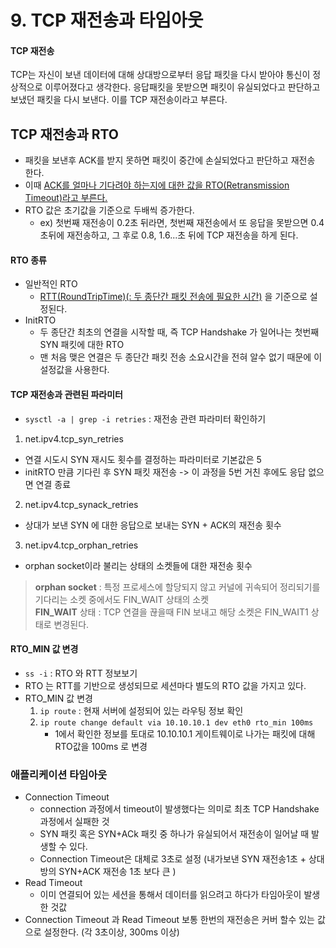 # 9. TCP 재전송과 타임아웃
#### TCP 재전송
TCP는 자신이 보낸 데이터에 대해 상대방으로부터 응답 패킷을 다시 받아야 통신이 정상적으로 이루어졌다고 생각한다.
응답패킷을 못받으면 패킷이 유실되었다고 판단하고 보냈던 패킷을 다시 보낸다.
이를 TCP 재전송이라고 부른다.


## TCP 재전송과 RTO
 - 패킷을 보낸후 ACK를 받지 못하면 패킷이 중간에 손실되었다고 판단하고 재전송 한다.
 - 이때 <u>ACK를 얼마나 기다려야 하는지에 대한 값을 RTO(Retransmission Timeout)라고 부른다.</u>
 - RTO 값은 초기값을 기준으로 두배씩 증가한다.
    - ex) 첫번째 재전송이 0.2초 뒤라면, 첫번째 재전송에서 또 응답을 못받으면 0.4초뒤에 재전송하고, 그 후로 0.8, 1.6...초 뒤에 TCP 재전송을 하게 된다. 
 
#### RTO 종류
- 일반적인 RTO
    - <u>RTT(RoundTripTime)(: 두 종단간 패킷 전송에 필요한 시간)</u> 을 기준으로 설정된다.
- InitRTO
    - 두 종단간 최초의 연결을 시작할 때, 즉 TCP Handshake 가 일어나는 첫번째 SYN 패킷에 대한 RTO
    - 맨 처음 맺은 연결은 두 종단간 패킷 전송 소요시간을 전혀 알수 없기 때문에 이 설정값을 사용한다.

#### TCP 재전송과 관련된 파라미터
- `sysctl -a | grep -i retries` : 재전송 관련 파라미터 확인하기

1. net.ipv4.tcp_syn_retries 
- 연결 시도시 SYN 재시도 횟수를 결정하는 파라미터로 기본값은 5
- initRTO 만큼 기다린 후 SYN 패킷 재전송 -> 이 과정을 5번 거친 후에도 응답 없으면 연결 종료

2. net.ipv4.tcp_synack_retries
- 상대가 보낸 SYN 에 대한 응답으로 보내는 SYN + ACK의 재전송 횟수
 
3. net.ipv4.tcp_orphan_retries
- orphan socket이라 불리는 상태의 소켓들에 대한 재전송 횟수
> **orphan socket** : 특정 프로세스에 할당되지 않고 커널에 귀속되어 정리되기를 기다리는 소켓 중에서도 FIN_WAIT 상태의 소켓  
> **FIN_WAIT** 상태 : TCP 연결을 끊을때 FIN 보내고 해당 소켓은 FIN_WAIT1 상태로 변경된다.
>

#### RTO_MIN 값 변경
- `ss -i` : RTO 와  RTT 정보보기
- RTO 는 RTT를 기반으로 생성되므로 세션마다 별도의 RTO 값을 가지고 있다.
- RTO_MIN 값 변경
    1. `ip route` : 현재 서버에 설정되어 있는 라우팅 정보 확인
    2. `ip route change default via 10.10.10.1 dev eth0 rto_min 100ms`
        - 1에서 확인한 정보를 토대로 10.10.10.1 게이트웨이로 나가는 패킷에 대해 RTO값을 100ms 로 변경


### 애플리케이션 타임아웃
- Connection Timeout 
    - connection 과정에서 timeout이 발생했다는 의미로 최초 TCP Handshake과정에서 실패한 것
    - SYN 패킷 혹은 SYN+ACk 패킷 중 하나가 유실되어서 재전송이 일어날 때 발생할 수 있다.
    - Connection Timeout은 대체로 3초로 설정 (내가보낸 SYN 재전송1초 + 상대방의 SYN+ACK 재전송 1초 보다 큰 )
- Read Timeout
    - 이미 연결되어 있는 세션을 통해서 데이터를 읽으려고 하다가 타임아웃이 발생한 것값
- Connection Timeout 과 Read Timeout 보통 한번의 재전송은 커버 할수 있는 값으로 설정한다.
  (각 3초이상, 300ms 이상) 
   
